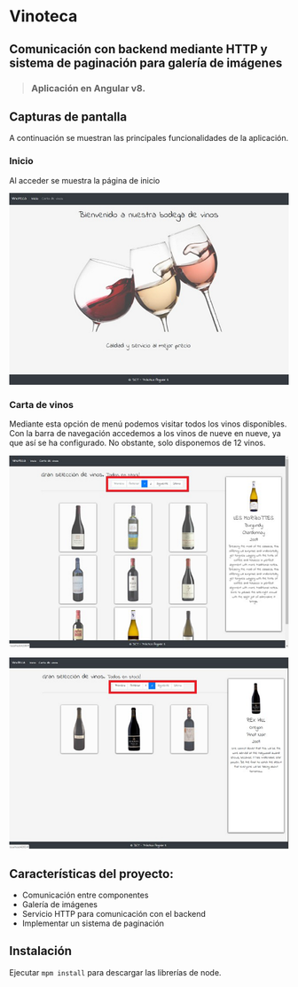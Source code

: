 # Vinoteca
## Comunicación con backend mediante HTTP y sistema de paginación para galería de imágenes
> ### Aplicación en Angular v8.

## Capturas de pantalla
A continuación se muestran las principales funcionalidades de la aplicación.

### Inicio
Al acceder se muestra la página de inicio

![Inicio](https://github.com/dcolomer/angular-vinoteca/blob/master/screenshots/1.png)

### Carta de vinos
Mediante esta opción de menú podemos visitar todos los vinos disponibles. Con la barra de navegación accedemos a los vinos de nueve en nueve, ya que así se ha configurado. No obstante, solo disponemos de 12 vinos.

![Paginacion1](https://github.com/dcolomer/angular-vinoteca/blob/master/screenshots/2.png)

![Paginacion1](https://github.com/dcolomer/angular-vinoteca/blob/master/screenshots/3.png)

## Características del proyecto:
- Comunicación entre componentes
- Galería de imágenes
- Servicio HTTP para comunicación con el backend
- Implementar un sistema de paginación

## Instalación
Ejecutar `mpm install` para descargar las librerías de node.
